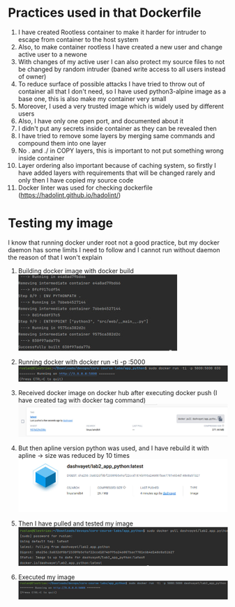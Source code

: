 # Practices used in that Dockerfile

1. I have created Rootless container to make it harder for intruder to escape from container to the host system
2. Also, to make container rootless I have created a new user and change active user to a newone
3. With changes of my active user I can also protect my source files to not be changed by random intruder (baned write access to all users instead of owner)
4. To reduce surface of possible attacks I have tried to throw out of container all that I don't need, so I have used python3-alpine image as a base one, this is also make my container very small
5. Moreover, I used a very trusted image which is widely used by different users
6. Also, I have only one open port, and documented about it
7. I didn't put any secrets inside container as they can be revealed then
8. I have tried to remove some layers by merging same commands and compound them into one layer
9. No . and ./ in COPY layers, this is important to not put something wrong inside container
10. Layer ordering also important because of caching system, so firstly I have added layers with requirements that will be changed rarely and only then I have copied my source code
11. Docker linter was used for checking dockerfile (https://hadolint.github.io/hadolint/)


# Testing my image
I know that running docker under root not a good practice, but my docker daemon has some limits I need to follow and I cannot run without daemon
the reason of that I won't explain

1. Building docker image with docker build <path to directory app_python>
![img.png](img.png)

2. Running docker with docker run -ti -p <port opened from host>:5000 <hash of img or tag>
![img_1.png](img_1.png)

3. Received docker image on docker hub after executing docker push <tag name> (I have created tag with docker tag command)
![img_2.png](img_2.png)
4. But then apline version python was used, and I have rebuild it with apline -> size was reduced by 10 times
![img_3.png](img_3.png)
5. Then I have pulled and tested my image
![img_4.png](img_4.png)
6. Executed my image
![img_5.png](img_5.png)